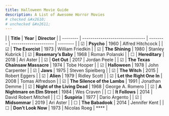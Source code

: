 ```yaml
---
title: Halloween Movie Guide
description: A List of Awesome Horror Movies
# checked &#x2610;
# unchecked &#x2611;
---
```


|          | **Title**                       | **Year** | **Director**          |
| -------- | ------------------------------- | -------- | --------------------- | -------- |
| &#x2611; | **Psycho**                      | 1960     | Alfred Hitchcock      |
| &#x2611; | **The Exorcist**                | 1973     | William Friedkin      |
| &#x2611; | **The Shining**                 | 1980     | Stanley Kubrick       |
| &#x2611; | **Rosemary’s Baby**             | 1968     | Roman Polanski        |
| &#x2610; | **Hereditary**                  | 2018     | Ari Aster             |
| &#x2611; | **Get Out**                     | 2017     | Jordan Peele          |
| &#x2611; | **The Texas Chainsaw Massacre** | 1974     | Tobe Hooper           |
| &#x2611; | **Halloween**                   | 1978     | John Carpenter        |
| &#x2611; | **Jaws**                        | 1975     | Steven Spielberg      |
| &#x2611; | **The Witch**                   | 2015     | Robert Eggers         |
| &#x2611; | **Alien**                       | 1979     | Ridley Scott          |
| &#x2611; | **Let the Right One In**        | 2008     | Tomas Alfredson       |
| &#x2611; | **The Silence of the Lambs**    | 1991     | Jonathan Demme        |
| &#x2611; | **Night of the Living Dead**    | 1968     | George A. Romero      |
| &#x2611; | **A Nightmare on Elm Street**   | 1984     | Wes Craven            |
| &#x2610; | **It Follows**                  | 2014     | David Robert Mitchell |
| &#x2610; | **Suspiria**                    | 1977     | Dario Argento         |
| &#x2611; | **Midsommar**                   | 2019     | Ari Aster             |
| &#x2610; | **The Babadook**                | 2014     | Jennifer Kent         |
| &#x2610; | **Don’t Look Now**              | 1973     | Nicolas Roeg          | \*\*\*\* |

